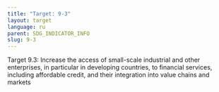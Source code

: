 ```yaml
---
title: "Target: 9-3"
layout: target
language: ru
parent: SDG_INDICATOR_INFO
slug: 9-3
---
```

Target 9.3: Increase the access of small-scale industrial and other enterprises, in particular in developing countries, to financial services, including affordable credit, and their integration into value chains and markets